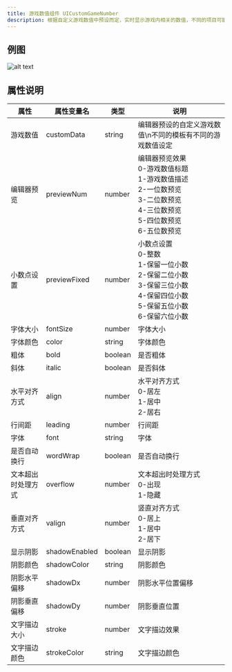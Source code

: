 ```yaml
---
title: 游戏数值组件 UICustomGameNumber
description: 根据自定义游戏数值中预设而定，实时显示游戏内相关的数值，不同的项目可能有不同的游戏数值
---
```


## 例图

![alt text](https://assbak.gcw.wiki/gcw/image/zh_hans/getting-started/13.interface/9.uicustomgamenumber/image.png)

## 属性说明

| 属性               | 属性变量名    | 类型    | 说明                                                                                                                               |
| ------------------ | ------------- | ------- | ---------------------------------------------------------------------------------------------------------------------------------- |
| 游戏数值           | customData    | string  | 编辑器预设的自定义游戏数值\n不同的模板有不同的游戏数值设定                                                                         |
| 编辑器预览         | previewNum    | number  | 编辑器预览效果<br>0-游戏数值标题<br>1-游戏数值描述<br>2-一位数预览<br>3-二位数预览<br>4-三位数预览<br>5-四位数预览<br>6-五位数预览 |
| 小数点设置         | previewFixed  | number  | 小数点设置<br>0-整数<br>1-保留一位小数<br>2-保留二位小数<br>3-保留三位小数<br>4-保留四位小数<br>5-保留五位小数<br>6-保留六位小数   |
| 字体大小           | fontSize      | number  | 字体大小                                                                                                                           |
| 字体颜色           | color         | string  | 字体颜色                                                                                                                           |
| 粗体               | bold          | boolean | 是否粗体                                                                                                                           |
| 斜体               | italic        | boolean | 是否斜体                                                                                                                           |
| 水平对齐方式       | align         | number  | 水平对齐方式<br>0-居左<br>1-居中<br>2-居右                                                                                         |
| 行间距             | leading       | number  | 行间距                                                                                                                             |
| 字体               | font          | string  | 字体                                                                                                                               |
| 是否自动换行       | wordWrap      | boolean | 是否自动换行                                                                                                                       |
| 文本超出时处理方式 | overflow      | number  | 文本超出时处理方式<br>0-出现<br>1-隐藏                                                                                             |
| 垂直对齐方式       | valign        | number  | 竖直对齐方式<br>0-居上<br>1-居中<br>2-居下                                                                                         |
| 显示阴影           | shadowEnabled | boolean | 显示阴影                                                                                                                           |
| 阴影颜色           | shadowColor   | string  | 阴影颜色                                                                                                                           |
| 阴影水平偏移       | shadowDx      | number  | 阴影水平位置偏移                                                                                                                   |
| 阴影垂直偏移       | shadowDy      | number  | 阴影垂直位置                                                                                                                       |
| 文字描边大小       | stroke        | number  | 文字描边效果                                                                                                                       |
| 文字描边颜色       | strokeColor   | string  | 文字描边颜色                                                                                                                       |

